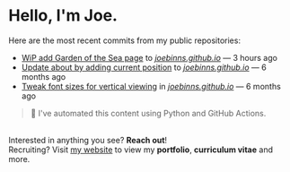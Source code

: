 # Hello, I'm Joe.
Here are the most recent commits from my public repositories:<br>
<!--activity_section_start-->
- [WiP add Garden of the Sea page](https://github.com/joebinns/joebinns.github.io/commit/8c6abe65d7732f1eea76957b42ca1e1a00da8293) to [*joebinns.github.io*](https://github.com/joebinns/joebinns.github.io) — 3 hours ago
- [Update about by adding current position](https://github.com/joebinns/joebinns.github.io/commit/d7d6bc29ae5244507d4a5298d1bc934b1b8db358) to [*joebinns.github.io*](https://github.com/joebinns/joebinns.github.io) — 6 months ago
- [Tweak font sizes for vertical viewing](https://github.com/joebinns/joebinns.github.io/commit/50edb8c79edde45b63a10bf2b68341dc723cb7b9) in [*joebinns.github.io*](https://github.com/joebinns/joebinns.github.io) — 6 months ago
<!--activity_section_end-->
> 🚀 I've automated this content using Python  and GitHub Actions.

<br>Interested in anything you see? **Reach out**!<br>
Recruiting? Visit [my website](https://joebinns.com/) to view my **portfolio**, **curriculum vitae** and more.
